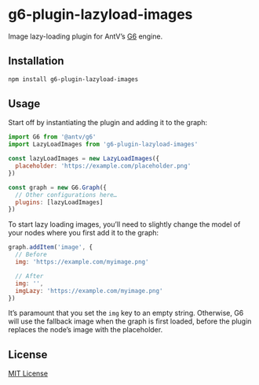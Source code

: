 # g6-plugin-lazyload-images

Image lazy-loading plugin for AntV’s [G6](https://github.com/antvis/G6) engine.

## Installation

```bash
npm install g6-plugin-lazyload-images
```

## Usage

Start off by instantiating the plugin and adding it to the graph:

```js
import G6 from '@antv/g6'
import LazyLoadImages from 'g6-plugin-lazyload-images'

const lazyLoadImages = new LazyLoadImages({
  placeholder: 'https://example.com/placeholder.png'
})

const graph = new G6.Graph({
  // Other configurations here…
  plugins: [lazyLoadImages]
})
```

To start lazy loading images, you’ll need to slightly change the model of your nodes where you first add it to the graph:

```js
graph.addItem('image', {
  // Before
  img: 'https://example.com/myimage.png'

  // After
  img: '',
  imgLazy: 'https://example.com/myimage.png'
})
```

It’s paramount that you set the `img` key to an empty string. Otherwise, G6 will use the fallback image when the graph is first loaded, before the plugin replaces the node’s image with the placeholder.

## License

[MIT License](LICENSE.txt)
